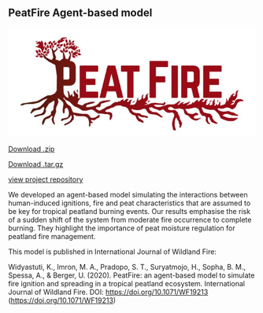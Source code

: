 ## PeatFire Agent-based model

![alt text](https://github.com/peatfire-abm/peatfire-abm.github.io/blob/main/peatfire-logo.JPG?raw=true)

[Download .zip](https://github.com/kiranaw/PeatFire/archive/v0.1.zip) 

[Download .tar.gz](https://github.com/kiranaw/PeatFire/archive/v0.1.tar.gz)

[view project repository](https://github.com/kiranaw/PeatFire) 

We developed an agent-based model simulating the interactions between human-induced ignitions, fire and peat characteristics that are assumed to be key for tropical peatland burning events. Our results emphasise the risk of a sudden shift of the system from moderate fire occurrence to complete burning. They highlight the importance of peat moisture regulation for peatland fire management.

This model is published in International Journal of Wildland Fire:

Widyastuti, K., Imron, M. A., Pradopo, S. T., Suryatmojo, H., Sopha, B. M., Spessa, A., & Berger, U. (2020). PeatFire: an agent-based model to simulate fire ignition and spreading in a tropical peatland ecosystem. International Journal of Wildland Fire. DOI: https://doi.org/10.1071/WF19213 (https://doi.org/10.1071/WF19213) 
